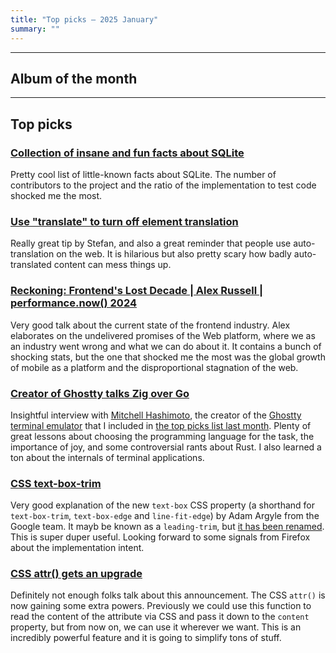 ```yaml
---
title: "Top picks — 2025 January"
summary: ""
---
```


---

## Album of the month

---

## Top picks

### [Collection of insane and fun facts about SQLite](https://avi.im/blag/2024/sqlite-facts/)

Pretty cool list of little-known facts about SQLite. The number of contributors to the project and the ratio of the implementation to test code shocked me the most.

### [Use "translate" to turn off element translation](https://www.stefanjudis.com/today-i-learned/non-translatable-html-elements/)

Really great tip by Stefan, and also a great reminder that people use auto-translation on the web. It is hilarious but also pretty scary how badly auto-translated content can mess things up.

### [Reckoning: Frontend's Lost Decade | Alex Russell | performance.now() 2024](https://youtu.be/0XwWVjQOmyg)

Very good talk about the current state of the frontend industry. Alex elaborates on the undelivered promises of the Web platform, where we as an industry went wrong and what we can do about it. It contains a bunch of shocking stats, but the one that shocked me the most was the global growth of mobile as a platform and the disproportional stagnation of the web.

### [Creator of Ghostty talks Zig over Go](https://youtu.be/YQnz7L6x068)

Insightful interview with [Mitchell Hashimoto](https://mitchellh.com), the creator of the [Ghostty terminal emulator](https://ghostty.org/docs) that I included in [the top picks list last month](/top-picks-2024-december/). Plenty of great lessons about choosing the programming language for the task, the importance of joy, and some controversial rants about Rust. I also learned a ton about the internals of terminal applications.

### [CSS text-box-trim](https://developer.chrome.com/blog/css-text-box-trim)

Very good explanation of the new `text-box` CSS property (a shorthand for `text-box-trim`, `text-box-edge` and `line-fit-edge`) by Adam Argyle from the Google team. It mayb be known as a `leading-trim`, but [it has been renamed](https://github.com/w3c/csswg-drafts/issues/8067#issuecomment-1451111081). This is super duper useful. Looking forward to some signals from Firefox about the implementation intent.

### [CSS attr() gets an upgrade](https://developer.chrome.com/blog/advanced-attr)

Definitely not enough folks talk about this announcement. The CSS `attr()` is now gaining some extra powers. Previously we could use this function to read the content of the attribute via CSS and pass it down to the `content `property, but from now on, we can use it wherever we want. This is an incredibly powerful feature and it is going to simplify tons of stuff.
